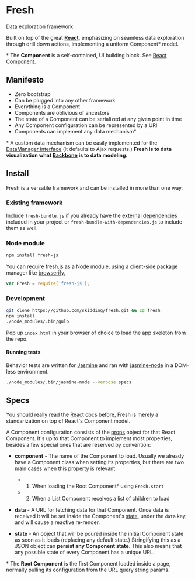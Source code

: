 Fresh
===
Data exploration framework

Built on top of the great [**React**](http://facebook.github.io/react/),
emphasizing on seamless data exploration through drill down actions,
implementing a uniform Component* model.

\* The **Component** is a self-contained, UI building block.
See [React Component.](http://facebook.github.io/react/docs/component-api.html)

## Manifesto

- Zero bootstrap
- Can be plugged into any other framework
- Everything is a Component
- Components are oblivious of ancestors
- The state of a Component can be serialized at any given point in time
- Any Component configuration can be represented by a URI
- Components can implement any data mechanism*

\* A custom data mechanism can be easily implemented for the
[DataManager interface](mixins/data-manager.js) (it defaults to Ajax requests.)
**Fresh is to data visualization what
[Backbone](https://github.com/jashkenas/backbone) is to data modeling.**

## Install

Fresh is a versatile framework and can be installed in more than one way.

### Existing framework

Include `fresh-bundle.js` if you already have the
[external dependencies](https://github.com/skidding/fresh/blob/master/package.json#L8)
included in your project or `fresh-bundle-with-dependencies.js` to include
them as well.

### Node module

```bash
npm install fresh-js
```

You can require fresh.js as a Node module, using a client-side package manager
like [browserify.](http://browserify.org/)

```js
var Fresh = require('fresh-js');
```

### Development

```bash
git clone https://github.com/skidding/fresh.git && cd fresh
npm install
./node_modules/.bin/gulp
```

Pop up `index.html` in your browser of choice to load the app skeleton from the
repo.

#### Running tests

Behavior tests are written for [Jasmine](https://github.com/pivotal/jasmine)
and ran with [jasmine-node](https://github.com/mhevery/jasmine-node) in a
DOM-less environment.

```bash
./node_modules/.bin/jasmine-node --verbose specs
```

## Specs

You should really read the
[React](http://facebook.github.io/react/docs/getting-started.html) docs before,
Fresh is merely a standarization on top of React's Component model.

A Component configuration consists of the
[props](http://facebook.github.io/react/docs/tutorial.html#using-props) object
for that React Component. It's up to that Component to implement most
properties, besides a few special ones that are reserved by convention:

- **component** - The name of the Component to load. Usually we already have a
                  Component class when setting its properties, but there are
                  two main cases when this property is relevant:
  - 1. When loading the Root Component* using `Fresh.start`
  - 2. When a List Component receives a list of children to load

- **data** - A URL for fetching data for that Component. Once data is received
             it will be set inside the Component's
             [state](http://facebook.github.io/react/docs/tutorial.html#reactive-state),
             under the `data` key, and will cause a reactive re-render.

- **state** - An object that will be poured inside the initial Component
              state as soon as it loads (replacing any default state.)
              Stringifying this as a JSON object can **persist any Component
              state.** This also means that any possible state of every 
              Component has a unique URL.

\* The **Root Component** is the first Component loaded inside a page, normally
pulling its configuration from the URL query string params.
